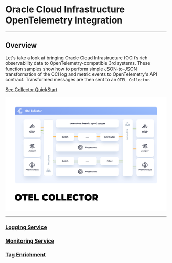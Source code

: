 # Oracle Cloud Infrastructure OpenTelemetry Integration

---

## Overview

Let's take a look at bringing Oracle Cloud Infrastructure (OCI)’s rich observability data to OpenTelemetry-compatible
3rd systems.  These function samples show how to perform simple JSON-to-JSON transformation of the OCI log and 
metric events to OpenTelemetry's API contract.  Transformed messages are then sent to an `OTEL Collector`. 

[See Collector QuickStart](https://opentelemetry.io/docs/collector/quick-start/)

![OTEL Collector](images/otel-collector.png)


---
### [Logging Service](oci-log-otel/README.md)
### [Monitoring Service](oci-metrics-otel/README.md)
### [Tag Enrichment](oci-tag-enrich/README.md)
